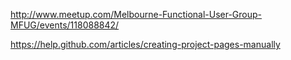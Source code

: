 http://www.meetup.com/Melbourne-Functional-User-Group-MFUG/events/118088842/

https://help.github.com/articles/creating-project-pages-manually
